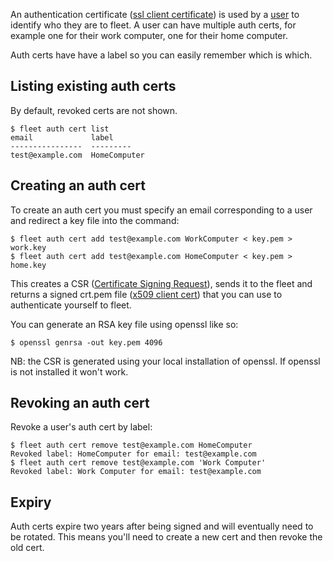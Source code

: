 An authentication certificate ([ssl client certificate](https://en.wikipedia.org/wiki/Client_certificate)) is used by a [user](/how-to/auth/manage-users) to identify who they are to fleet. A user can have multiple auth certs, for example one for their work computer, one for their home computer.

Auth certs have have a label so you can easily remember which is which.

Listing existing auth certs
----

By default, revoked certs are not shown.

```
$ fleet auth cert list
email             label
----------------  ---------
test@example.com  HomeComputer
```

Creating an auth cert
----

To create an auth cert you must specify an email corresponding to a user and redirect a key file into the command:

```
$ fleet auth cert add test@example.com WorkComputer < key.pem > work.key
$ fleet auth cert add test@example.com HomeComputer < key.pem > home.key
```

This creates a CSR ([Certificate Signing Request](https://en.wikipedia.org/wiki/Certificate_sigining_request)), sends it to the fleet and returns a signed crt.pem file ([x509 client cert](https://en.wikipedia.org/wiki/X.509)) that you can use to authenticate yourself to fleet.

You can generate an RSA key file using openssl like so:

```
$ openssl genrsa -out key.pem 4096
```

NB: the CSR is generated using your local installation of openssl. If openssl is not installed it won't work.

Revoking an auth cert
----

Revoke a user's auth cert by label:

```
$ fleet auth cert remove test@example.com HomeComputer
Revoked label: HomeComputer for email: test@example.com
$ fleet auth cert remove test@example.com 'Work Computer'
Revoked label: Work Computer for email: test@example.com
```

Expiry
----

Auth certs expire two years after being signed and will eventually need to be rotated. This means you'll need to create a new cert and then revoke the old cert.
